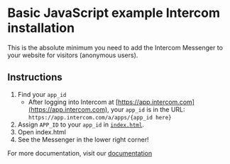 # Basic JavaScript example Intercom installation

This is the absolute minimum you need to add the Intercom Messenger to your website for visitors (anonymous users).

## Instructions

1. Find your `app_id`
    * After logging into Intercom at [https://app.intercom.com](https://app.intercom.com), your `app_id` is in the URL: `https://app.intercom.com/a/apps/{app_id here}`
1. Assign `APP_ID` to your `app_id` in [`index.html`](https://github.com/intercom/example-basic-javascript-install/blob/visitor/index.html).
1. Open index.html
1. See the Messenger in the lower right corner!

For more documentation, visit our [documentation](https://developers.intercom.com/installing-intercom/docs/basic-javascript)
